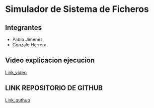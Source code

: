 # Simulador de Sistema de Ficheros

## Integrantes
 - Pablo Jiménez
 - Gonzalo Herrera


## Video explicacion ejecucion
 [Link_video](https://liveutad-my.sharepoint.com/:v:/g/personal/pablo_jimenez2_live_u-tad_com/EbD46Hv8HdBNqDxLXRWcARMBPEH2kB78m2wvoNiNRkmVrg?e=L4QtNL)


## LINK REPOSITORIO DE GITHUB
[Link_guthub](https://github.com/PabloJimenezJimenez/simulador-sistema-ficheros)
